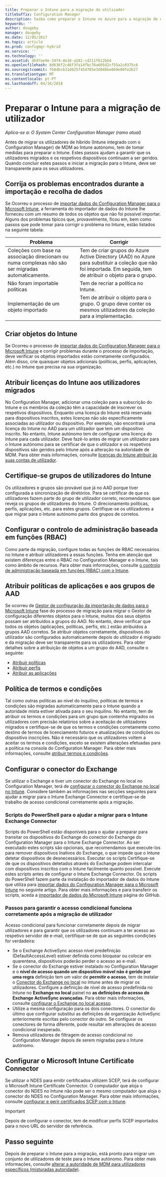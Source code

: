 ```yaml
---
title: Preparar o Intune para a migração de utilizador
titleSuffix: Configuration Manager
description: Saiba como preparar o Intune no Azure para a migração de utilizador de híbrida MDM.
keywords: ''
author: dougeby
manager: dougeby
ms.date: 12/05/2017
ms.topic: article
ms.prod: configmgr-hybrid
ms.service: ''
ms.technology: ''
ms.assetid: db97ae9e-34f4-4e10-a282-cd211f612bb4
ms.openlocfilehash: 8d636f2c46f3fa14fbc76a605d2cf55a2c0375c6
ms.sourcegitcommit: fb84bcb31d825f454785e3d9d8be669e00fe2b27
ms.translationtype: MT
ms.contentlocale: pt-PT
ms.lasthandoff: 04/16/2018
---
```

# <a name="prepare-intune-for-user-migration"></a>Preparar o Intune para a migração de utilizador 

*Aplica-se a: O System Center Configuration Manager (ramo atual)*    

Antes de migrar os utilizadores de híbrido (Intune integrado com o Configuration Manager) de MDM ao Intune autónomo, tem de tomar medidas para preparar o Intune. Estes passos ajudam a garantir que os utilizadores migrados e os respetivos dispositivos continuam a ser geridos. Quando concluir estes passos e iniciar a migração para o Intune, deve ser transparente para os seus utilizadores.  

## <a name="fix-issues-found-during-data-collection-and-import"></a>Corrija os problemas encontrados durante a importação e recolha de dados
Se Ocorreu o processo de [importar dados do Configuration Manager para o Microsoft Intune](migrate-import-data.md), a ferramenta do importador de dados do Intune lhe forneceu com um resumo de todos os objetos que não foi possível importar. Alguns dos problemas típicos que, provavelmente, ficou em, bem como passos que pode tomar para corrigir o problema no Intune, estão listados na seguinte tabela: 

|Problema  |Corrigir  |
|---------|---------|
|Coleções com base na associação direcionam ou numa complexas não são ser migradas automaticamente.|Tem de criar grupos do Azure Active Directory (AAD) no Azure para substituir a coleção que não foi importada. Em seguida, tem de atribuir o objeto para o grupo.|
|Não foram importable políticas |Tem de recriar a política no Intune.|
|Implementação de um objeto importado|Tem de atribuir o objeto para o grupo. O grupo deve conter os mesmos utilizadores da coleção para a implementação.|

## <a name="create-intune-objects"></a>Criar objetos do Intune 
Se Ocorreu o processo de [importar dados do Configuration Manager para o Microsoft Intune](migrate-import-data.md) e corrigir problemas durante o processo de importação, deve verificar os objetos importados estão corretamente configurados. Além disso, crie quaisquer objetos adicionais (políticas, perfis, aplicações, etc.) no Intune que precisa na sua organização. 

## <a name="assign-intune-licenses-to-migrated-users"></a>Atribuir licenças do Intune aos utilizadores migrados
No Configuration Manager, adicionar uma coleção para a subscrição do Intune e os membros da coleção têm a capacidade de inscrever os respetivos dispositivos. Enquanto uma licença do Intune está reservada para dispositivos inscritos, estes licenças não são especificamente associadas ao utilizador ou dispositivo. Por exemplo, não encontrará uma licença do Intune no AAD para um utilizador que tem um dispositivo inscrito. No entanto, Intune autónomo tem de configurar uma licença do Intune para cada utilizador. Deve fazê-lo antes de migrar um utilizador para o Intune autónomo para se certificar de que o utilizador e os respetivos dispositivos são geridos pelo Intune após a alteração na autoridade de MDM. Para obter mais informações, consulte [licenças do Intune atribuir às suas contas de utilizador](https://docs.microsoft.com/intune/licenses-assign). 

## <a name="verify-intune-user-groups"></a>Certifique-se grupos de utilizadores do Intune
Os utilizadores e grupos são provável que já no AAD porque tiver configurada a sincronização de diretórios. Para se certificar de que os utilizadores fazem parte do grupo de utilizador correto, recomendamos que reveja os grupos de utilizadores do Intune. O direcionamento políticas, perfis, aplicações, etc. para estes grupos. Certifique-se os utilizadores a que migrar para o Intune autónomo parte dos grupos de corretos. 

## <a name="configure-role-based-administration-control-rbac"></a>Configurar o controlo de administração baseada em funções (RBAC)
Como parte da migração, configure todas as funções de RBAC necessários no Intune e atribuir utilizadores a essas funções. Tenha em atenção que existem diferenças entre o RBAC no Configuration Manager e o Intune, tais como âmbito de recursos. Para obter mais informações, consulte [o controlo de administração baseada em funções (RBAC) com o Intune](https://docs.microsoft.com/intune/role-based-access-control).

## <a name="assign-apps-and-policies-to-aad-groups"></a>Atribuir políticas de aplicações e aos grupos de AAD
Se ocorreu de [Gestor de configuração da importação de dados para o Microsoft Intune](migrate-import-data.md) fase do processo de migração para migrar o Gestor de configuração diferentes objetos para o Intune, muitos dos seus objetos possam ser atribuídos a grupos do AAD. No entanto, deve verificar que todos os objetos (aplicações, políticas, perfis, etc.) estão atribuídos a grupos AAD corretos. Se atribuir objetos corretamente, dispositivos do utilizador são configurados automaticamente depois do utilizador é migrado e da migração deve ser transparente para os utilizadores. Para obter detalhes sobre a atribuição de objetos a um grupo do AAD, consulte o seguinte: 
- [Atribuir políticas](https://docs.microsoft.com/intune/get-started-policies) 
- [Atribuir perfis](https://docs.microsoft.com/intune/device-profile-assign) 
- [Atribuir as aplicações](https://docs.microsoft.com/intune/get-started-apps) 

## <a name="terms-and-conditions-policy"></a>Política de termos e condições
Tal como outras políticas ao nível do inquilino, políticas de termos e condições são migradas automaticamente para o Intune quando a autoridade mista estiver ativada para o seu inquilino.  No entanto, tem de atribuir os termos e condições para um grupo que contenha migrados os utilizadores com precisão relatórios sobre a aceitação de utilizadores migrados e certifique-se de que os termos e condições corretamente como destino de termos de licenciamento futuros e atualizações de condições ou dispositivo inscrições. Não é necessário que os utilizadores voltem a aceitar os termos e condições, exceto se existem alterações efetuadas para a política na consola do Configuration Manager. Para obter mais informações, consulte [atribuir termos e condições](https://docs.microsoft.com/intune/terms-and-conditions-create#assign-terms-and-conditions).

## <a name="configure-the-exchange-connector"></a>Configurar o conector do Exchange
Se utilizar o Exchange e tiver um conector do Exchange no local no Configuration Manager, terá de [configurar o conector do Exchange no local no Intune](https://docs.microsoft.com/intune/exchange-connector-install). Considere também as informações nas secções seguintes para ajudar a migrar para o Intune Exchange Connector e certifique-se de trabalho de acesso condicional corretamente após a migração.

### <a name="powershell-scripts-to-help-you-migrate-to-the-intune-exchange-connector"></a>Scripts do PowerShell para o ajudar a migrar para o Intune Exchange Connector 
Scripts do PowerShell estão disponíveis para o ajudar a preparar para transitar os dispositivos do Exchange do conector do Exchange do Configuration Manager para o Intune Exchange Connector. Ao ser executado estes scripts são opcionais, que recomendamos que execute-los para remover dispositivos Inativos do Exchange, o que impede que o Intune detetar dispositivos de desnecessários. Executar os scripts Certifique-se de que os dispositivos detetados através do Exchange podem intercalar com dispositivos inscritos com o Intune facilmente quanto possível. Execute estes scripts antes de configurar o Intune Exchange Connector. Os scripts do PowerShell fazem parte da instalação do importador de dados do Intune que utiliza para [importar dados do Configuration Manager para o Microsoft Intune](migrate-import-data.md) no seguinte artigo. Para obter mais informações e para transferir os scripts, aceda a [importador de dados do Microsoft Intune](https://github.com/ConfigMgrTools/Intune-Data-Importer) página do GitHub.

### <a name="steps-to-ensure-conditional-access-works-properly-after-user-migration"></a>Passos para garantir o acesso condicional funciona corretamente após a migração de utilizador
Acesso condicional para funcionar corretamente depois de migrar utilizadores e para garantir que os utilizadores continuam a ter acesso ao respetivo servidor de e-mail, certifique-se de que as seguintes condições for verdadeira:
- Se o Exchange ActiveSync acesso nível predefinição (DefaultAccessLevel) estiver definida como bloquear ou colocar em quarentena, dispositivos poderão perder o acesso ao e-mail. 
- Se o conector do Exchange estiver instalado no Configuration Manager e o **nível de acesso quando um dispositivo móvel não é gerido por uma regra** definição tem um valor de **permitir o acesso**, tem de instalar o [ Conector do Exchange no local](https://docs.microsoft.com/intune/conditional-access-exchange-create#configure-exchange-on-premises-access) no Intune antes de migrar os utilizadores. Configure a definição de nível de acesso predefinida no Intune no **Exchange no local** painel no **as definições de acesso do Exchange ActiveSync avançadas**. Para obter mais informações, consulte [configurar o Exchange no local acesso](https://docs.microsoft.com/intune/conditional-access-exchange-create#configure-exchange-on-premises-access).
- Utilize a mesma configuração para os dois conectores. O conector do último que configurar substitui as definições de organização ActiveSync anteriormente escritas pelo conector do outro. Se configurar os conectores de forma diferente, pode resultar em alterações de acesso condicional inesperado.
- Remova utilizadores de filtragem de acesso condicional no Configuration Manager depois de serem migradas para o Intune autónomo.

## <a name="configure-the-microsoft-intune-certificate-connector"></a>Configurar o Microsoft Intune Certificate Connector
Se utilizar o NDES para emitir certificados utilizem SCEP, terá de configurar o Microsoft Intune Certificate Connector. O computador que aloja o conector do NDES no Intune não pode ser o mesmo computador que aloja o conector do NDES no Configuration Manager. Para obter mais informações, consulte [configurar e gerir certificados SCEP com o Intune](https://docs.microsoft.com/en-us/intune/certificates-scep-configure). 

> [!Important]    
> Depois de configurar o conector, tem de modificar perfis SCEP importados para o novo URL do servidor de referência.

## <a name="next-step"></a>Passo seguinte
Depois de preparar o Intune para a migração, está pronto para migrar um conjunto de utilizadores de teste para o Intune autónomo. Para obter mais informações, consulte [alterar a autoridade de MDM para utilizadores específicos (misturadas autoridade)](migrate-mixed-authority.md).


